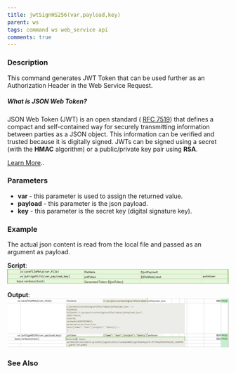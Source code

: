 ```yaml
---
title: jwtSignHS256(var,payload,key)
parent: ws
tags: command ws web_service api
comments: true
---
```



### Description 
This command generates JWT Token that can be used further as an Authorization Header in the Web Service Request.

##### What is JSON Web Token?
JSON Web Token (JWT) is an open standard (
<a href="https://tools.ietf.org/html/rfc7519" class="external-link" target="_nexial_external">RFC 7519</a>) that defines a compact and 
self-contained way for securely transmitting information between parties as a JSON object. This information can be 
verified and trusted because it is digitally signed. JWTs can be signed using a secret (with the **HMAC** algorithm) 
or a public/private key pair using **RSA**.<br/>

<a href="https://jwt.io/introduction/" class="external-link" target="_nexial_external">Learn More</a>..


### Parameters
- **var** - this parameter is used to assign the returned value.
- **payload** \- this parameter is the json payload.
- **key** \- this parameter is the secret key (digital signature key).


### Example
The actual json content is read from the local file and passed as an argument as payload.

**Script**:<br/>
![](image/jwtSignHS256_01.png)

**Output**:<br/>
![](image/jwtSignHS256_02.png)


### See Also

